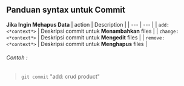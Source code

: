 ## Panduan syntax untuk Commit

**Jika Ingin Mehapus Data**
| action | Description |
| --- | --- |
| `add: <*context*>` | Deskripsi commit untuk **Menambahkan** files |
| `change: <*context*>` | Deskripsi commit untuk **Mengedit** files |
| `remove: <*context*>` | Deskripsi commit untuk **Menghapus** files |

###### Contoh :

> ```git commit``` "add: crud product" 
